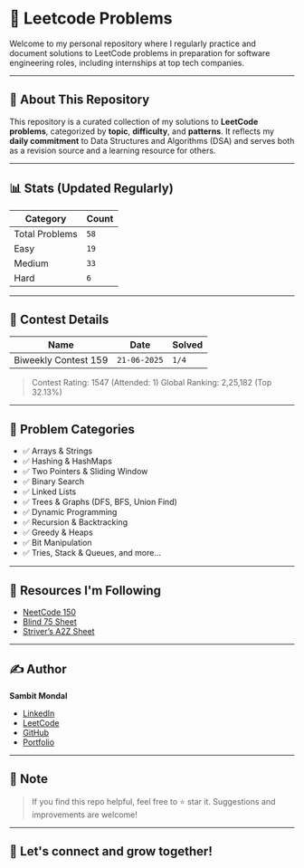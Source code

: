 # 📘 Leetcode Problems

Welcome to my personal repository where I regularly practice and document solutions to LeetCode problems in preparation for software engineering roles, including internships at top tech companies.

---

## 🚀 About This Repository

This repository is a curated collection of my solutions to **LeetCode problems**, categorized by **topic**, **difficulty**, and **patterns**. It reflects my **daily commitment** to Data Structures and Algorithms (DSA) and serves both as a revision source and a learning resource for others.

---

## 📊 Stats (Updated Regularly)

| Category       | Count |
| -------------- | ----- |
| Total Problems | `58` |
| Easy           | `19` |
| Medium         | `33` |
| Hard           | `6` |

---

## 🎯 Contest Details

| Name                      |  Date           | Solved |
|---------------------------|-----------------|--------|
| Biweekly Contest 159      | `21-06-2025`    | `1/4`  |

> Contest Rating: 1547 (Attended: 1)
> Global Ranking: 2,25,182 (Top 32.13%)

---

## 🧩 Problem Categories

* ✅ Arrays & Strings
* ✅ Hashing & HashMaps
* ✅ Two Pointers & Sliding Window
* ✅ Binary Search
* ✅ Linked Lists
* ✅ Trees & Graphs (DFS, BFS, Union Find)
* ✅ Dynamic Programming
* ✅ Recursion & Backtracking
* ✅ Greedy & Heaps
* ✅ Bit Manipulation
* ✅ Tries, Stack & Queues, and more...

---

## 🧠 Resources I'm Following

* [NeetCode 150](https://neetcode.io/)
* [Blind 75 Sheet](https://www.techinterviewhandbook.org/grind75/)
* [Striver’s A2Z Sheet](https://takeuforward.org/interviews/strivers-sde-sheet-top-coding-interview-problems/)

---

## ✍️ Author

**Sambit Mondal**
* [LinkedIn](https://linkedin.com/in/sambitm02)
* [LeetCode](https://leetcode.com/u/dev_Sambit)
* [GitHub](https://github.com/Sambit-Mondal)
* [Portfolio](https://devsambit.tech)

---

## 📌 Note

> If you find this repo helpful, feel free to ⭐ star it.
> Suggestions and improvements are welcome!

---

## 🧩 Let's connect and grow together!